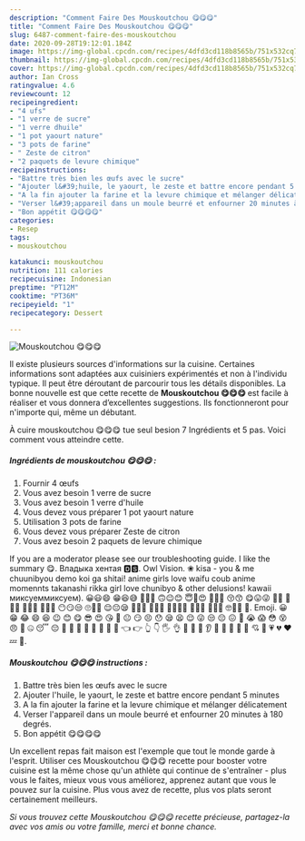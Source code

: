 ```yaml
---
description: "Comment Faire Des Mouskoutchou 😋😋😋"
title: "Comment Faire Des Mouskoutchou 😋😋😋"
slug: 6487-comment-faire-des-mouskoutchou
date: 2020-09-28T19:12:01.184Z
image: https://img-global.cpcdn.com/recipes/4dfd3cd118b8565b/751x532cq70/mouskoutchou-😋😋😋-photo-principale-de-la-recette.jpg
thumbnail: https://img-global.cpcdn.com/recipes/4dfd3cd118b8565b/751x532cq70/mouskoutchou-😋😋😋-photo-principale-de-la-recette.jpg
cover: https://img-global.cpcdn.com/recipes/4dfd3cd118b8565b/751x532cq70/mouskoutchou-😋😋😋-photo-principale-de-la-recette.jpg
author: Ian Cross
ratingvalue: 4.6
reviewcount: 12
recipeingredient:
- "4 ufs"
- "1 verre de sucre"
- "1 verre dhuile"
- "1 pot yaourt nature"
- "3 pots de farine"
- " Zeste de citron"
- "2 paquets de levure chimique"
recipeinstructions:
- "Battre très bien les œufs avec le sucre"
- "Ajouter l&#39;huile, le yaourt, le zeste et battre encore pendant 5 minutes"
- "A la fin ajouter la farine et la levure chimique et mélanger délicatement"
- "Verser l&#39;appareil dans un moule beurré et enfourner 20 minutes à 180 degrés."
- "Bon appétit 😋😋😋😋"
categories:
- Resep
tags:
- mouskoutchou

katakunci: mouskoutchou 
nutrition: 111 calories
recipecuisine: Indonesian
preptime: "PT12M"
cooktime: "PT36M"
recipeyield: "1"
recipecategory: Dessert

---
```



![Mouskoutchou 😋😋😋](https://img-global.cpcdn.com/recipes/4dfd3cd118b8565b/751x532cq70/mouskoutchou-😋😋😋-photo-principale-de-la-recette.jpg)

Il existe plusieurs sources d'informations sur la cuisine. Certaines informations sont adaptées aux cuisiniers expérimentés et non à l'individu typique. Il peut être déroutant de parcourir tous les détails disponibles. La bonne nouvelle est que cette recette de <strong> Mouskoutchou 😋😋😋 </strong> est facile à réaliser et vous donnera d’excellentes suggestions. Ils fonctionneront pour n'importe qui, même un débutant.

<!--inarticleads1-->

À cuire mouskoutchou 😋😋😋 tue seul besion 7 Ingrédients et 5 pas. Voici comment vous atteindre cette.

##### Ingrédients de mouskoutchou 😋😋😋 :

1. Fournir 4 œufs
1. Vous avez besoin 1 verre de sucre
1. Vous avez besoin 1 verre d&#39;huile
1. Vous devez vous préparer 1 pot yaourt nature
1. Utilisation 3 pots de farine
1. Vous devez vous préparer  Zeste de citron
1. Vous avez besoin 2 paquets de levure chimique


If you are a moderator please see our troubleshooting guide. I like the summary 😋. Владыка хентая 🅳🆂. Owl Vision. ❀ kisa - you &amp; me chuunibyou demo koi ga shitai! anime girls love waifu coub anime momennts takanashi rikka girl love chunibyo &amp; other delusions! kawaii миксуеммиксуем). 😀😃😄 😁😆😅 🤣😂🙂 🙃😉😊 😇🥰😍 🤩😘😗 😚😙 😋😛😜 🤪😝 🤑🤗🤭 🤫🤔🤐 🤨😐😑 😶😏😒 🙄😬🤥 😌😔😪 🤤😴😷 🤒🤕🤢 🤮🤧🥵🥶 🥴😵🤯 🤠🥳😎 🤓🧐😟 🙁. Emoji. 😀 😁 😂 😄 😆 😉 😊 😋 😎 😍 😘 🙂 😐 😏 😣 😯 😪 😫 😌 😜 😒 😔 😖 😤 😭 😱 😳 😵 😠 🤔 🤐 😴 😔 🤑 🤗 👻 💩 🙈 🙉 🙊 💪 👈 👉 👆 👇 🖐 👌 👏 🙏 🤝 👂 👃 👀 👅 👄 💋 💘 💖 💗 💔 ❤ 💤 💢. 

<!--inarticleads2-->

##### Mouskoutchou 😋😋😋 instructions :

1. Battre très bien les œufs avec le sucre
1. Ajouter l&#39;huile, le yaourt, le zeste et battre encore pendant 5 minutes
1. A la fin ajouter la farine et la levure chimique et mélanger délicatement
1. Verser l&#39;appareil dans un moule beurré et enfourner 20 minutes à 180 degrés.
1. Bon appétit 😋😋😋😋




<!--inarticleads1-->

<p>
Un excellent repas fait maison est l'exemple que tout le monde garde à l'esprit. Utiliser ces Mouskoutchou 😋😋😋 recette pour booster votre cuisine est la même chose qu'un athlète qui continue de s'entraîner - plus vous le faites, mieux vous vous améliorez, apprenez autant que vous le pouvez sur la cuisine. Plus vous avez de recette, plus vos plats seront certainement meilleurs.
</p>

<p>
<i>Si vous trouvez cette Mouskoutchou 😋😋😋 recette précieuse, partagez-la avec vos amis ou votre famille, merci et bonne chance.</i>
</p>
